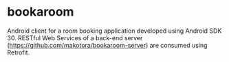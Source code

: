 # bookaroom

Android client for a room booking application developed using Android SDK 30.
RESTful Web Services of a back-end server (https://github.com/makotora/bookaroom-server) are consumed using Retrofit.
